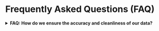
# Frequently Asked Questions (FAQ)


<details>
<summary><b>FAQ: How do we ensure the accuracy and cleanliness of our data?</b></summary>

## Ensuring Data Accuracy and Cleanliness

To maintain the utmost accuracy and cleanliness of our data, we have implemented a meticulous process that encompasses the following key steps:

### Data Cleaning Process

Our data cleaning process places a strong emphasis on two critical aspects:

1. **Chronological Order**: To ensure data consistency, we meticulously arrange the dataset in chronological order based on date. This chronological alignment is essential for facilitating meaningful analyses and data visualizations.

2. **Data Completeness**: Rigorous validation procedures are implemented to verify the dataset's completeness and integrity. Any instances of missing data or inaccuracies are diligently rectified through cross-referencing with trusted sources.

### Validation with External Data

To affirm the accuracy and cleanliness of our dataset, we perform rigorous validation by comparing it with data from the "Reported Covid-19" dataset available at [https://www.healthdata.org](https://covid19.healthdata.org/united-states-of-america?view=cumulative-deaths&tab=trend). This particular dataset is meticulously curated by the Institute for Health Metrics and Evaluation (IHME) at the University of Washington and is widely regarded as one of the most reliable sources for COVID-19 data.

### Data Validation Result

As demonstrated in the comparison below, the left side showcases data from [https://www.healthdata.org](https://covid19.healthdata.org/united-states-of-america?view=cumulative-deaths&tab=trend), while the right side represents our meticulously processed data:

![Comparison of Data](../../resource/etc/confirm_data_is_clean.png)

The striking alignment between our dataset and the data from [https://www.healthdata.org](https://covid19.healthdata.org/united-states-of-america?view=cumulative-deaths&tab=trend) serves as compelling evidence of the high level of accuracy and cleanliness we have achieved. We proudly assert that our data has undergone thorough cleaning and validation, instilling confidence in its reliability.

</details>
